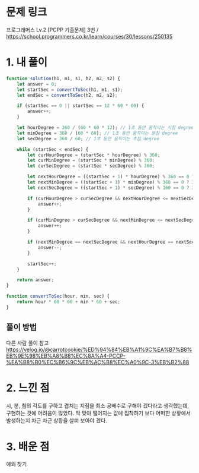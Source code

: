 # 문제 링크

프로그래머스 Lv.2 [PCPP 기출문제] 3번 /
https://school.programmers.co.kr/learn/courses/30/lessons/250135

# 1. 내 풀이

```javascript
function solution(h1, m1, s1, h2, m2, s2) {
    let answer = 0;
    let startSec = convertToSec(h1, m1, s1);
    let endSec = convertToSec(h2, m2, s2);

    if (startSec == 0 || startSec == 12 * 60 * 60) {
        answer++;
    }

    let hourDegree = 360 / (60 * 60 * 12); // 1초 동안 움직이는 시침 degree
    let minDegree = 360 / (60 * 60); // 1초 동안 움직이는 분침 degree
    let secDegree = 360 / 60; // 1초 동안 움직이는 초침 degree

    while (startSec < endSec) {
        let curHourDegree = (startSec * hourDegree) % 360;
        let curMinDegree = (startSec * minDegree) % 360;
        let curSecDegree = (startSec * secDegree) % 360;

        let nextHourDegree = ((startSec + 1) * hourDegree) % 360 == 0 ? 360 : ((startSec + 1) * hourDegree) % 360;
        let nextMinDegree = ((startSec + 1) * minDegree) % 360 == 0 ? 360 : ((startSec + 1) * minDegree) % 360;
        let nextSecDegree = ((startSec + 1) * secDegree) % 360 == 0 ? 360 : ((startSec + 1) * secDegree) % 360;

        if (curHourDegree > curSecDegree && nextHourDegree <= nextSecDegree) {
            answer++;
        }

        if (curMinDegree > curSecDegree && nextMinDegree <= nextSecDegree) {
            answer++;
        }

        if (nextMinDegree == nextSecDegree && nextHourDegree == nextSecDegree) {
            answer--;
        }

        startSec++;
    }

    return answer;
}

function convertToSec(hour, min, sec) {
    return hour * 60 * 60 + min * 60 + sec;
}
```

## 풀이 방법

다른 사람 풀이 참고
https://velog.io/@carrotcookie/%ED%94%84%EB%A1%9C%EA%B7%B8%EB%9E%98%EB%A8%B8%EC%8A%A4-PCCP-%EA%B8%B0%EC%B6%9C%EB%AC%B8%EC%A0%9C-3%EB%B2%88

# 2. 느낀 점

시, 분, 침의 각도를 구하고 겹치는 지점을 최소 공배수로 구해야 겠다라고 생각했는데, 구현하는 것에 어려움이 많았다.
딱 맞아 떨어지는 값에 집착하기 보다 어떠한 상황에서 발생하는지 차근 차근 상황을 살펴 보아야 겠다.

# 3. 배운 점

예외 찾기
